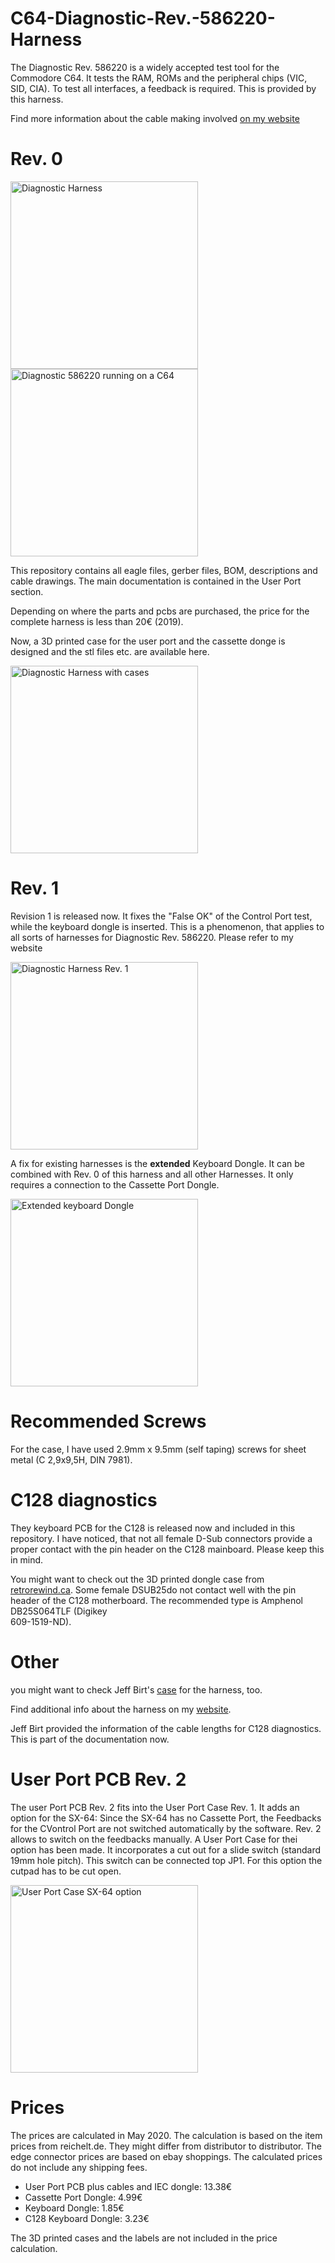 # C64-Diagnostic-Rev.-586220-Harness
The Diagnostic Rev. 586220 is a widely accepted test tool for the Commodore C64. It tests the RAM, ROMs and 
the peripheral chips (VIC, SID, CIA). To test all interfaces, a feedback is required. This is provided by this harness.

Find more information about the cable making involved <a href="http://tech.guitarsite.de/cable_making.html">on my website</a>

# Rev. 0
<img src="https://github.com/svenpetersen1965/C64-Diagnostic-Rev.-586220-Harness/blob/master/Diag586220_Harness/Diag586220_User_Port/Rev.0/pictures/diag586220_harness.jpg" width="300" alt="Diagnostic Harness">
<img src="https://github.com/svenpetersen1965/C64-Diagnostic-Rev.-586220-Harness/blob/master/Diag586220_Harness/Diag586220_User_Port/Rev.0/pictures/diag586220.jpg" width="300" alt="Diagnostic 586220 running on a C64">

This repository contains all eagle files, gerber files, BOM, descriptions and cable drawings. The main documentation is contained in the User Port section.

Depending on where the parts and pcbs are purchased, the price for the complete harness is less than 20€ (2019).

Now, a 3D printed case for the user port and the cassette donge is designed and the stl files etc. are available here. 

<img src="https://github.com/svenpetersen1965/C64-Diagnostic-Rev.-586220-Harness/blob/master/Diag586220_Harness/Case%20(3D%20print)/Rev.%200/Picture/2649_Harness_with_case.JPG" width="300" alt="Diagnostic Harness with cases">

# Rev. 1
Revision 1 is released now. It fixes the "False OK" of the Control Port test, while the keyboard dongle is inserted. This is a phenomenon, that applies to all sorts of harnesses for Diagnostic Rev. 586220. Please refer to <a src="http://tech.guitarsite.de/c64_diag_harness.html">my website</a>

<img src="https://github.com/svenpetersen1965/C64-Diagnostic-Rev.-586220-Harness/blob/master/Diag586220_Harness/Diag586220_User_Port/Rev.1/pictures/4035_diagnostic_harness_title.JPG" width="300" alt="Diagnostic Harness Rev. 1">

A fix for existing harnesses is the <b>extended</b> Keyboard Dongle. It can be combined with Rev. 0 of this harness and all other Harnesses. It only requires a connection to the Cassette Port Dongle.

<img src="https://github.com/svenpetersen1965/C64-Diagnostic-Rev.-586220-Harness/blob/master/Diag586220_Harness/Diag586220_Keyboard_ext/Rev.%201/pictures/4034_Ext_KB_Dongle_title.JPG" width="300" alt="Extended keyboard Dongle">

# Recommended Screws
For the case, I have used 2.9mm x 9.5mm (self taping) screws for sheet metal (C 2,9x9,5H, DIN 7981).  

# C128 diagnostics
They keyboard PCB for the C128 is released now and included in this repository. I have noticed, that not all female D-Sub connectors provide a proper contact with the pin header on the C128 mainboard. Please keep this in mind.

You might want to check out the 3D printed dongle case from <a href="https://www.thingiverse.com/thing:4602956">retrorewind.ca</a>.
Some female DSUB25do not contact well with the pin header of the C128 motherboard. The recommended type is Amphenol DB25S064TLF (Digikey  
609-1519-ND). 

# Other
you might want to check Jeff Birt's <a href="https://github.com/Jeff-Birt/COREi64_Dual_Diag_Cart_Case/tree/master">case</a> for the harness, too.

Find additional info about the harness on my <a href="http://tech.guitarsite.de/c64_diag_harness.html">website</a>.

Jeff Birt provided the information of the cable lengths for C128 diagnostics. This is part of the documentation now. 

# User Port PCB Rev. 2
The user Port PCB Rev. 2 fits into the User Port Case Rev. 1. It adds an option for the SX-64: Since the SX-64 has no
Cassette Port, the Feedbacks for the CVontrol Port are not switched automatically by the software. Rev. 2 allows to
switch on the feedbacks manually. A User Port Case for thei option has been made. It incorporates a cut out for a slide
switch (standard 19mm hole pitch). This switch can be connected top JP1. For this option the cutpad has to be cut open. 

<img src="https://github.com/svenpetersen1965/C64-Diagnostic-Rev.-586220-Harness/blob/master/Diag586220_Harness/Case%20(3D%20print)/Rev.%201/User%20Port%20SX64/pictures/5460_-_User_Port_Dongle_SX-64.JPG" width="300" alt="User Port Case SX-64 option">

# Prices
The prices are calculated in May 2020. The calculation is based on the item prices from reichelt.de. They might differ from distributor to distributor. The edge connector prices are based on ebay shoppings. The calculated prices do not include any shipping fees. 

* User Port PCB plus cables and IEC dongle: 13.38€
* Cassette Port Dongle: 4.99€
* Keyboard Dongle: 1.85€
* C128 Keyboard Dongle: 3.23€

The 3D printed cases and the labels are not included in the price calculation.

